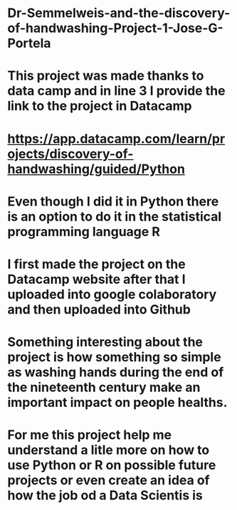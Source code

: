# Dr-Semmelweis-and-the-discovery-of-handwashing-Project-1-Jose-G-Portela
# This project was made thanks to data camp and in line 3 I provide the link to the project in Datacamp 
# https://app.datacamp.com/learn/projects/discovery-of-handwashing/guided/Python

# Even though I did it in Python there is an option to do it in the statistical programming language R

# I first made the project on the Datacamp website after that I uploaded  into google colaboratory and then uploaded into Github

# Something interesting about the project is how something so simple as washing hands during the end of the nineteenth century make an important impact on people healths.

# For me this project help me understand a litle more on how to use Python or R on possible future projects or even create an idea of how the job od a Data Scientis is 
